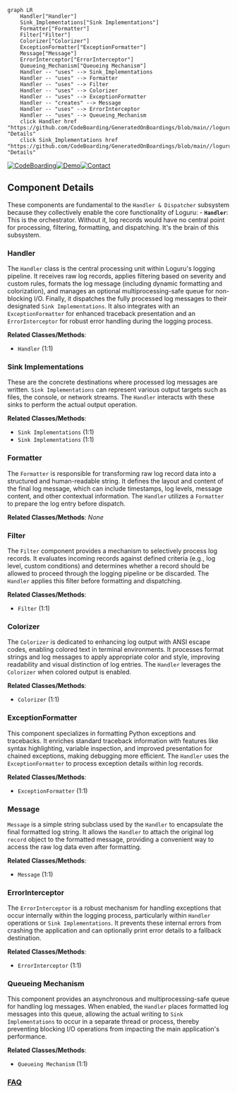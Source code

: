```mermaid
graph LR
    Handler["Handler"]
    Sink_Implementations["Sink Implementations"]
    Formatter["Formatter"]
    Filter["Filter"]
    Colorizer["Colorizer"]
    ExceptionFormatter["ExceptionFormatter"]
    Message["Message"]
    ErrorInterceptor["ErrorInterceptor"]
    Queueing_Mechanism["Queueing Mechanism"]
    Handler -- "uses" --> Sink_Implementations
    Handler -- "uses" --> Formatter
    Handler -- "uses" --> Filter
    Handler -- "uses" --> Colorizer
    Handler -- "uses" --> ExceptionFormatter
    Handler -- "creates" --> Message
    Handler -- "uses" --> ErrorInterceptor
    Handler -- "uses" --> Queueing_Mechanism
    click Handler href "https://github.com/CodeBoarding/GeneratedOnBoardings/blob/main//loguru/Handler.md" "Details"
    click Sink_Implementations href "https://github.com/CodeBoarding/GeneratedOnBoardings/blob/main//loguru/Sink_Implementations.md" "Details"
```
[![CodeBoarding](https://img.shields.io/badge/Generated%20by-CodeBoarding-9cf?style=flat-square)](https://github.com/CodeBoarding/CodeBoarding)[![Demo](https://img.shields.io/badge/Try%20our-Demo-blue?style=flat-square)](https://www.codeboarding.org/demo)[![Contact](https://img.shields.io/badge/Contact%20us%20-%20contact@codeboarding.org-lightgrey?style=flat-square)](mailto:contact@codeboarding.org)

## Component Details

These components are fundamental to the `Handler & Dispatcher` subsystem because they collectively enable the core functionality of Loguru: -   **`Handler`**: This is the orchestrator. Without it, log records would have no central point for processing, filtering, formatting, and dispatching. It's the brain of this subsystem.

### Handler
The `Handler` class is the central processing unit within Loguru's logging pipeline. It receives raw log records, applies filtering based on severity and custom rules, formats the log message (including dynamic formatting and colorization), and manages an optional multiprocessing-safe queue for non-blocking I/O. Finally, it dispatches the fully processed log messages to their designated `Sink Implementations`. It also integrates with an `ExceptionFormatter` for enhanced traceback presentation and an `ErrorInterceptor` for robust error handling during the logging process.


**Related Classes/Methods**:

- `Handler` (1:1)


### Sink Implementations
These are the concrete destinations where processed log messages are written. `Sink Implementations` can represent various output targets such as files, the console, or network streams. The `Handler` interacts with these sinks to perform the actual output operation.


**Related Classes/Methods**:

- `Sink Implementations` (1:1)
- `Sink Implementations` (1:1)


### Formatter
The `Formatter` is responsible for transforming raw log record data into a structured and human-readable string. It defines the layout and content of the final log message, which can include timestamps, log levels, message content, and other contextual information. The `Handler` utilizes a `Formatter` to prepare the log entry before dispatch.


**Related Classes/Methods**: _None_

### Filter
The `Filter` component provides a mechanism to selectively process log records. It evaluates incoming records against defined criteria (e.g., log level, custom conditions) and determines whether a record should be allowed to proceed through the logging pipeline or be discarded. The `Handler` applies this filter before formatting and dispatching.


**Related Classes/Methods**:

- `Filter` (1:1)


### Colorizer
The `Colorizer` is dedicated to enhancing log output with ANSI escape codes, enabling colored text in terminal environments. It processes format strings and log messages to apply appropriate color and style, improving readability and visual distinction of log entries. The `Handler` leverages the `Colorizer` when colored output is enabled.


**Related Classes/Methods**:

- `Colorizer` (1:1)


### ExceptionFormatter
This component specializes in formatting Python exceptions and tracebacks. It enriches standard traceback information with features like syntax highlighting, variable inspection, and improved presentation for chained exceptions, making debugging more efficient. The `Handler` uses the `ExceptionFormatter` to process exception details within log records.


**Related Classes/Methods**:

- `ExceptionFormatter` (1:1)


### Message
`Message` is a simple string subclass used by the `Handler` to encapsulate the final formatted log string. It allows the `Handler` to attach the original log `record` object to the formatted message, providing a convenient way to access the raw log data even after formatting.


**Related Classes/Methods**:

- `Message` (1:1)


### ErrorInterceptor
The `ErrorInterceptor` is a robust mechanism for handling exceptions that occur internally within the logging process, particularly within `Handler` operations or `Sink Implementations`. It prevents these internal errors from crashing the application and can optionally print error details to a fallback destination.


**Related Classes/Methods**:

- `ErrorInterceptor` (1:1)


### Queueing Mechanism
This component provides an asynchronous and multiprocessing-safe queue for handling log messages. When enabled, the `Handler` places formatted log messages into this queue, allowing the actual writing to `Sink Implementations` to occur in a separate thread or process, thereby preventing blocking I/O operations from impacting the main application's performance.


**Related Classes/Methods**:

- `Queueing Mechanism` (1:1)




### [FAQ](https://github.com/CodeBoarding/GeneratedOnBoardings/tree/main?tab=readme-ov-file#faq)